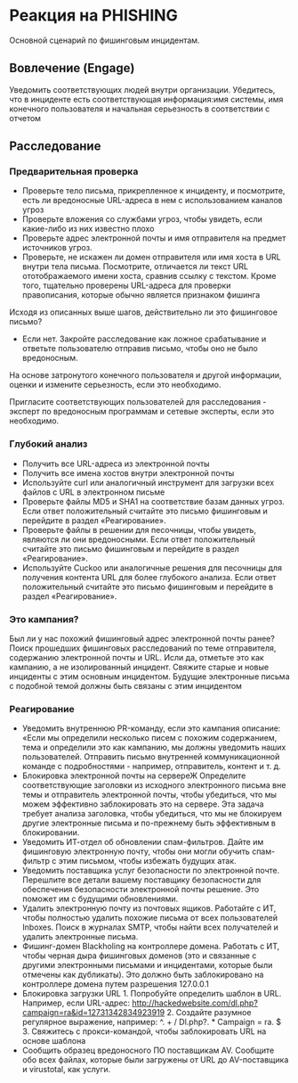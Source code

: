 # Реакция на PHISHING
Основной сценарий по фишинговым инцидентам.

## Вовлечение (Engage)

Уведомить соответствующих людей внутри организации.
Убедитесь, что в инциденте есть соответствующая информация:имя системы, имя конечного пользователя и начальная серьезность в соответствии с отчетом

## Расследование

### Предварительная проверка 

  + Проверьте тело письма, прикрепленное к инциденту, и посмотрите, есть ли вредоносные URL-адреса в нем с использованием каналов угроз
  + Проверьте вложения со службами угроз, чтобы увидеть, если какие-либо из них известно плохо
  + Проверьте адрес электронной почты и имя отправителя на предмет источников угроз.
  + Проверьте, не искажен ли домен отправителя или имя хоста в URL внутри тела письма. Посмотрите, отличается ли текст URL ототображаемого имени хоста, сравнив ссылку с текстом. Кроме того, тщательно проверены URL-адреса для проверки правописания, которые обычно является признаком фишинга
 
 Исходя из описанных выше шагов, действительно ли это фишинговое письмо?
  + Если нет. Закройте расследование как ложное срабатывание и ответьте пользователю отправив письмо, чтобы оно не было вредоносным. 
  
На основе затронутого конечного пользователя и другой информации, оценки и измените серьезность, если это необходимо.
  
Пригласите соответствующих пользователей для расследования - эксперт по вредоносным программам и сетевые эксперты, если это необходимо.
  
### Глубокий анализ

  + Получить все URL-адреса из электронной почты
  + Получить все имена хостов внутри электронной почты
  + Используйте curl или аналогичный инструмент для загрузки всех файлов с URL в электронном письме
  + Проверьте файлы MD5 и SHA1 на соответствие базам данных угроз. Если ответ положительный считайте это письмо фишинговым и перейдите в раздел «Реагирование».
  + Проверьте файлы в решении для песочницы, чтобы увидеть, являются ли они вредоносными. Если ответ положительный считайте это письмо фишинговым и перейдите в раздел «Реагирование».
  + Используйте Cuckoo или аналогичные решения для песочницы для получения контента URL для более глубокого анализа. Если ответ положительный считайте это письмо фишинговым и перейдите в раздел «Реагирование».
  
### Это кампания?
  
  Был ли у нас похожий фишинговый адрес электронной почты ранее? Поиск прошедших фишинговых расследований по теме отправителя, содержанию электронной почты и URL. Исли да, отметьте это как кампанию, а не изолированный инцидент. Свяжите старые и новые инциденты с этим основным инцидентом. Будущие электронные письма с подобной темой должны быть связаны с этим инцидентом

### Реагирование

+ Уведомить внутреннюю PR-команду, если это кампания описание: «Если мы определили несколько писем с похожим содержанием, тема и определили это как кампанию, мы должны уведомить наших пользователей. Отправить письмо внутренней коммуникационной команде с подробностями - например, отправитель, контент и т. д.
+ Блокировка электронной почты на сервереЖ Определите соответствующие заголовки из исходного электронного письма вне темы и отправитель электронной почты, чтобы убедиться, что мы можем эффективно заблокировать это на сервере. Эта задача требует анализа заголовка, чтобы убедиться, что мы не блокируем другие электронные письма и по-прежнему быть эффективным в блокировании.
+ Уведомить ИТ-отдел об обновлении спам-фильтров. Дайте им фишинговую электронную почту, чтобы они могли обучить спам-фильтр с этим письмом, чтобы избежать будущих атак.
+ Уведомить поставщика услуг безопасности по электронной почте. Перешлите все детали вашему поставщику безопасности для обеспечения безопасности электронной почты решение. Это поможет им с будущими обновлениями.
+  Удалить электронную почту из почтовых ящиков. Работайте с ИТ, чтобы полностью удалить похожие письма от всех пользователей Inboxes. Поиск в журналах SMTP, чтобы найти всех получателей и удалить электронные письма.
+ Фишинг-домен Blackholing на контроллере домена. Работать с ИТ, чтобы черная дыра фишинговых доменов (это и связанные с другими электронными письмами и инцидентами, которые были отмечены как дубликаты). Это должно быть заблокировано на контроллере домена путем разрешения 127.0.0.1
+ Блокировка загрузки URL
         1. Попробуйте определить шаблон в URL. Например, если URL-адрес: http://hackedwebsite.com/dl.php?campaign=ra&id=12731342834923919
         2. Создайте разумное регулярное выражение, например: ^. + / Dl.php?. * Campaign = ra. $
         3. Свяжитесь с прокси-командой, чтобы заблокировать URL на основе шаблона
 + Сообщить образец вредоносного ПО поставщикам AV. Сообщите обо всех файлах, которые были загружены от URL до AV-поставщика и virustotal, как услуги.
 
  
  


